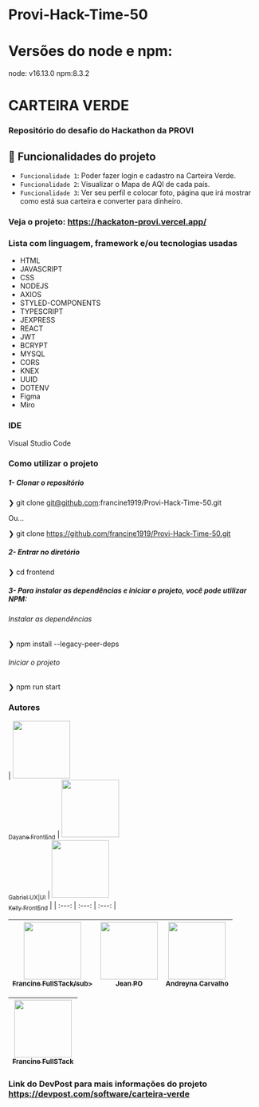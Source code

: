 # Provi-Hack-Time-50

# Versões do node e npm:
node: v16.13.0
npm:8.3.2

# CARTEIRA VERDE

### Repositório do desafio do Hackathon da PROVI

## :hammer: Funcionalidades do projeto
- `Funcionalidade 1`: Poder fazer login e cadastro na Carteira Verde.
- `Funcionalidade 2`: Visualizar o Mapa de AQI de cada país.
- `Funcionalidade 3`: Ver seu perfil e colocar foto, página que irá mostrar como está sua carteira e converter para dinheiro.

### Veja o projeto: https://hackaton-provi.vercel.app/

### Lista com linguagem, framework e/ou tecnologias usadas
- HTML
- JAVASCRIPT
- CSS
- NODEJS
- AXIOS
- STYLED-COMPONENTS
- TYPESCRIPT
- JEXPRESS
- REACT
- JWT
- BCRYPT
- MYSQL
- CORS
- KNEX
- UUID
- DOTENV
- Figma
- Miro

### IDE
Visual Studio Code

### Como utilizar o projeto

##### 1- Clonar o repositório
  ❯ git clone git@github.com:francine1919/Provi-Hack-Time-50.git
  
   Ou...
   
  ❯ git clone https://github.com/francine1919/Provi-Hack-Time-50.git

  ##### 2- Entrar no diretório
  ❯ cd frontend
    
##### 3- Para instalar as dependências e iniciar o projeto, você pode utilizar NPM:
  
 ###### Instalar as dependências
  ❯ npm install --legacy-peer-deps

 ###### Iniciar o projeto
  ❯ npm run start


### Autores

| [<img src="https://avatars.githubusercontent.com/u/59985165?v=4" width=115><br><sub>Dayane FrontEnd</sub>](https://github.com/daygds12) |  [<img src="https://avatars.githubusercontent.com/u/104745967?v=4" width=115><br><sub>Gabriel UX|UI</sub>](https://github.com/bielgasparhs) |  [<img src="https://avatars.githubusercontent.com/u/90872515?v=4" width=115><br><sub>Kelly FrontEnd</sub>](https://github.com/Kell22-mkt) |
| :---: | :---: | :---: |

| [<img src="https://avatars.githubusercontent.com/u/91439533?v=4" width=115><br><sub>Francine FullSTack/sub>](https://github.com/francine1919) |  [<img src="https://avatars.githubusercontent.com/u/91439533?v=4" width=115><br><sub>Jean PO</sub>](https://github.com/jeansevenz) |  [<img src="https://avatars.githubusercontent.com/u/87716793?v=4" width=115><br><sub>Andreyna Carvalho</sub>](https://github.com/andreyna1808) |
| :---: | :---: | :---: |

| [<img src="https://avatars.githubusercontent.com/u/94610559?v=4" width=115><br><sub>Francine FullSTack</sub>](https://github.com/francine1919) |
| :---: |


### Link do DevPost para mais informações do projeto https://devpost.com/software/carteira-verde


